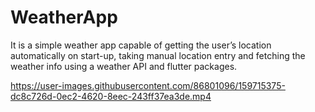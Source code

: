 # WeatherApp

It is a simple weather app capable of getting the user’s location automatically on start-up, taking manual location entry and fetching the weather info using a weather API and flutter packages.

https://user-images.githubusercontent.com/86801096/159715375-dc8c726d-0ec2-4620-8eec-243ff37ea3de.mp4

